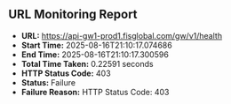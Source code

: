## URL Monitoring Report

- **URL:** https://api-gw1-prod1.fisglobal.com/gw/v1/health
- **Start Time:** 2025-08-16T21:10:17.074686
- **End Time:** 2025-08-16T21:10:17.300596
- **Total Time Taken:** 0.22591 seconds
- **HTTP Status Code:** 403
- **Status:** Failure
- **Failure Reason:** HTTP Status Code: 403
